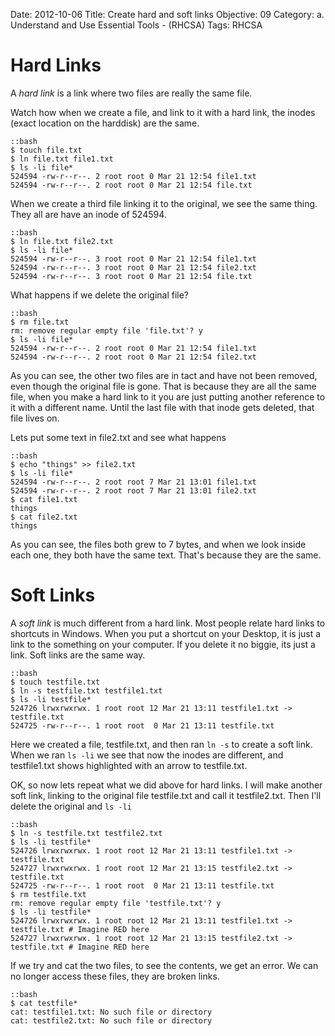 Date: 2012-10-06
Title: Create hard and soft links
Objective: 09
Category: a. Understand and Use Essential Tools - (RHCSA)
Tags: RHCSA


Hard Links
===

A *hard link* is a link where two files are really the same file. 

Watch how when we create a file, and link to it with a hard link, the inodes (exact location on the harddisk) are the same.

    ::bash
    $ touch file.txt
    $ ln file.txt file1.txt
    $ ls -li file*
    524594 -rw-r--r--. 2 root root 0 Mar 21 12:54 file1.txt
    524594 -rw-r--r--. 2 root root 0 Mar 21 12:54 file.txt
 

When we create a third file linking it to the original, we see the same thing. They all are have an inode of 524594. 

    ::bash
    $ ln file.txt file2.txt
    $ ls -li file*
    524594 -rw-r--r--. 3 root root 0 Mar 21 12:54 file1.txt
    524594 -rw-r--r--. 3 root root 0 Mar 21 12:54 file2.txt
    524594 -rw-r--r--. 3 root root 0 Mar 21 12:54 file.txt


What happens if we delete the original file?

    ::bash    
    $ rm file.txt
    rm: remove regular empty file 'file.txt'? y
    $ ls -li file*
    524594 -rw-r--r--. 2 root root 0 Mar 21 12:54 file1.txt
    524594 -rw-r--r--. 2 root root 0 Mar 21 12:54 file2.txt
 
As you can see, the other two files are in tact and have not been removed, even though the original file is gone. That is because they are all the same file, when you make a hard link to it you are just putting another reference to it with a different name. Until the last file with that inode gets deleted, that file lives on.

Lets put some text in file2.txt and see what happens
 
    ::bash
    $ echo "things" >> file2.txt
    $ ls -li file*
    524594 -rw-r--r--. 2 root root 7 Mar 21 13:01 file1.txt
    524594 -rw-r--r--. 2 root root 7 Mar 21 13:01 file2.txt
    $ cat file1.txt 
    things
    $ cat file2.txt 
    things

As you can see, the files both grew to 7 bytes, and when we look inside each one, they both have the same text. That's because they are the same.

Soft Links
===

A *soft link* is much different from a hard link. Most people relate hard links to shortcuts in Windows. When you put a shortcut on your Desktop, it is just a link to the something on your computer. If you delete it no biggie, its just a link. Soft links are the same way. 

    ::bash
    $ touch testfile.txt
    $ ln -s testfile.txt testfile1.txt
    $ ls -li testfile*
    524726 lrwxrwxrwx. 1 root root 12 Mar 21 13:11 testfile1.txt -> testfile.txt
    524725 -rw-r--r--. 1 root root  0 Mar 21 13:11 testfile.txt


Here we created a file, testfile.txt, and then ran `ln -s` to create a soft link. When we ran `ls -li` we see that now the inodes are different, and testfile1.txt shows highlighted with an arrow to testfile.txt.

OK, so now lets repeat what we did above for hard links. I will make another soft link, linking to the original file testfile.txt and call it testfile2.txt. Then I'll delete the original and `ls -li`
 
    ::bash
    $ ln -s testfile.txt testfile2.txt
    $ ls -li testfile*
    524726 lrwxrwxrwx. 1 root root 12 Mar 21 13:11 testfile1.txt -> testfile.txt
    524727 lrwxrwxrwx. 1 root root 12 Mar 21 13:15 testfile2.txt -> testfile.txt
    524725 -rw-r--r--. 1 root root  0 Mar 21 13:11 testfile.txt
    $ rm testfile.txt 
    rm: remove regular empty file 'testfile.txt'? y
    $ ls -li testfile*
    524726 lrwxrwxrwx. 1 root root 12 Mar 21 13:11 testfile1.txt -> testfile.txt # Imagine RED here
    524727 lrwxrwxrwx. 1 root root 12 Mar 21 13:15 testfile2.txt -> testfile.txt # Imagine RED here

If we try and cat the two files, to see the contents, we get an error. We can no longer access these files, they are broken links. 

    ::bash
    $ cat testfile*
    cat: testfile1.txt: No such file or directory
    cat: testfile2.txt: No such file or directory

